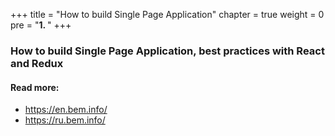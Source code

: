 +++
title = "How to build Single Page Application"
chapter = true
weight = 0
pre = "<b>1. </b>"
+++

### How to build Single Page Application, best practices with React and Redux

#### Read more:
- https://en.bem.info/
- https://ru.bem.info/
